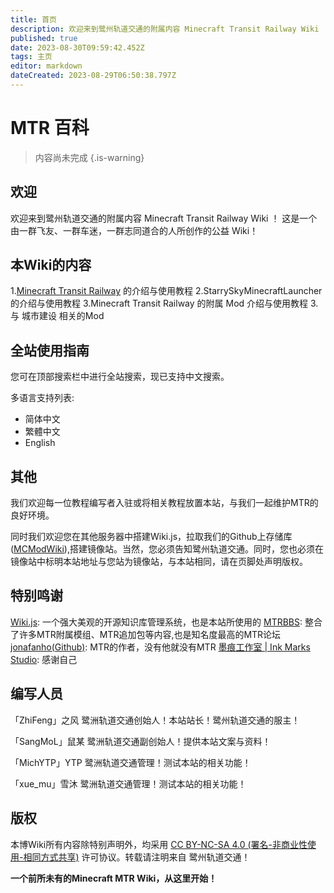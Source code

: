 ```yaml
---
title: 首页
description: 欢迎来到鹭州轨道交通的附属内容 Minecraft Transit Railway Wiki ！ 这是一个由一群飞友、一群车迷，一群志同道合的人所创作的公益 Wiki！
published: true
date: 2023-08-30T09:59:42.452Z
tags: 主页
editor: markdown
dateCreated: 2023-08-29T06:50:38.797Z
---
```


# MTR 百科
> 内容尚未完成
{.is-warning}

## 欢迎
欢迎来到鹭州轨道交通的附属内容 Minecraft Transit Railway Wiki ！
这是一个由一群飞友、一群车迷，一群志同道合的人所创作的公益 Wiki！

## 本Wiki的内容
1.[Minecraft Transit Railway](https://www.mcmod.cn/class/2157.html) 的介绍与使用教程
2.StarrySkyMinecraftLauncher 的介绍与使用教程
3.Minecraft Transit Railway 的附属 Mod 介绍与使用教程
3.与 城市建设 相关的Mod

## 全站使用指南
您可在顶部搜索栏中进行全站搜索，现已支持中文搜索。

多语言支持列表:
- 简体中文
- 繁體中文
- English

## 其他
我们欢迎每一位教程编写者入驻或将相关教程放置本站，与我们一起维护MTR的良好环境。

同时我们欢迎您在其他服务器中搭建Wiki.js，拉取我们的Github上存储库([MCModWiki](https://github.com/Ink-Marks-Studio/MCModWiki)),搭建镜像站。当然，您必须告知鹭州轨道交通。同时，您也必须在镜像站中标明本站地址与您站为镜像站，与本站相同，请在页脚处声明版权。

## 特别鸣谢
[Wiki.js](https://js.wiki/): 一个强大美观的开源知识库管理系统，也是本站所使用的
[MTRBBS](https://www.mtrbbs.top/forum.php): 整合了许多MTR附属模组、MTR追加包等内容,也是知名度最高的MTR论坛
[jonafanho(Github)](https://github.com/jonafanho): MTR的作者，没有他就没有MTR
[墨痕工作室 | Ink Marks Studio](https://SSML.Top): 感谢自己


## 编写人员
「ZhiFeng」之风
 鹭洲轨道交通创始人！本站站长！鹭州轨道交通的服主！
 
 「SangMoL」鼠某
 鹭洲轨道交通副创始人！提供本站文案与资料！
 
 「MichYTP」YTP
 鹭洲轨道交通管理！测试本站的相关功能！
 
 「xue_mu」雪沐
 鹭洲轨道交通管理！测试本站的相关功能！
 
## 版权
本博Wiki所有内容除特别声明外，均采用 [CC BY-NC-SA 4.0 (署名-非商业性使用-相同方式共享)](https://creativecommons.org/licenses/by-nc-sa/4.0/) 许可协议。转载请注明来自 鹭州轨道交通！


**一个前所未有的Minecraft MTR Wiki，从这里开始！**





